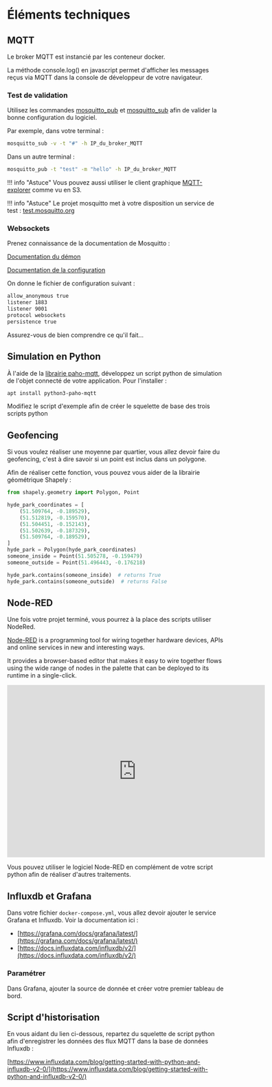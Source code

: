 # Éléments techniques

## MQTT

Le broker MQTT est instancié par les conteneur docker.

La méthode console.log() en javascript permet d'afficher les messages reçus via MQTT dans la console de développeur de votre navigateur.

### Test de validation

Utilisez les commandes [mosquitto_pub](https://mosquitto.org/man/mosquitto_pub-1.html) et [mosquitto_sub](https://mosquitto.org/man/mosquitto_sub-1.html) afin de valider la bonne configuration du logiciel.

Par exemple, dans votre terminal :

``` bash
mosquitto_sub -v -t "#" -h IP_du_broker_MQTT
```

Dans un autre terminal :

``` bash
mosquitto_pub -t "test" -m "hello" -h IP_du_broker_MQTT

```

!!! info "Astuce"
    Vous pouvez aussi utiliser le client graphique [MQTT-explorer](https://mqtt-explorer.com/) comme vu en S3.


!!! info "Astuce"
    Le projet mosquitto met à votre disposition un service de test : [test.mosquitto.org](https://test.mosquitto.org/)

### Websockets

Prenez connaissance de la documentation de Mosquitto :

[Documentation du démon](https://mosquitto.org/man/mosquitto-8.html)

[Documentation de la configuration](https://mosquitto.org/man/mosquitto-conf-5.html)

On donne le fichier de configuration suivant :

``` bash
allow_anonymous true
listener 1883
listener 9001
protocol websockets
persistence true
```

Assurez-vous de bien comprendre ce qu'il fait...

## Simulation en Python

À l'aide de la [librairie paho-mqtt](https://pypi.org/project/paho-mqtt/), développez un script python de simulation de l'objet connecté de votre application. Pour l'installer :

``` bash
apt install python3-paho-mqtt
```

Modifiez le script d'exemple afin de créer le squelette de base des trois scripts python
## Geofencing

Si vous voulez réaliser une moyenne par quartier, vous allez devoir faire du geofencing, c'est à dire savoir si un point est inclus dans un polygone.

Afin de réaliser cette fonction, vous pouvez vous aider de la librairie géométrique Shapely :

``` python
from shapely.geometry import Polygon, Point

hyde_park_coordinates = [
    (51.509764, -0.189529),
    (51.512819, -0.159570),
    (51.504451, -0.152143),
    (51.502639, -0.187329),
    (51.509764, -0.189529),
]
hyde_park = Polygon(hyde_park_coordinates)
someone_inside = Point(51.505278, -0.159479)
someone_outside = Point(51.496443, -0.176218)

hyde_park.contains(someone_inside)  # returns True
hyde_park.contains(someone_outside)  # returns False
```

## Node-RED

Une fois votre projet terminé, vous pourrez à la place des scripts utiliser NodeRed.

[Node-RED](https://nodered.org/) is a programming tool for wiring together hardware devices, APIs and online services in new and interesting ways.

It provides a browser-based editor that makes it easy to wire together flows using the wide range of nodes in the palette that can be deployed to its runtime in a single-click.

<div class="video-wrapper">
  <iframe width="600" height="400" src="https://www.youtube.com/embed/ksGeUD26Mw0?si=z7TfqhILpUl_hobG" frameborder="0" allowfullscreen></iframe>
</div>

Vous pouvez utiliser le logiciel Node-RED en complément de votre script python afin de réaliser d'autres traitements.

## Influxdb et Grafana

Dans votre fichier `docker-compose.yml`, vous allez devoir ajouter le service Grafana et Influxdb. Voir la documentation ici : 

* [https://grafana.com/docs/grafana/latest/](https://grafana.com/docs/grafana/latest/)
* [https://docs.influxdata.com/influxdb/v2/](https://docs.influxdata.com/influxdb/v2/)

### Paramétrer 

Dans Grafana, ajouter la source de donnée et créer votre premier tableau de bord.


## Script d'historisation

En vous aidant du lien ci-dessous, repartez du squelette de script python afin d'enregistrer les données des flux MQTT dans la base de données Influxdb :

[https://www.influxdata.com/blog/getting-started-with-python-and-influxdb-v2-0/](https://www.influxdata.com/blog/getting-started-with-python-and-influxdb-v2-0/)
